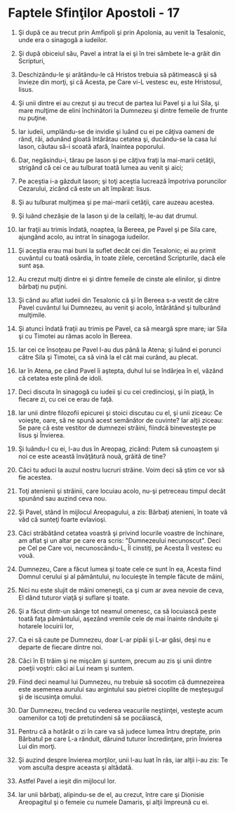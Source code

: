 # Faptele Sfin&#355;ilor Apostoli - 17

1. Şi după ce au trecut prin Amfipoli şi prin Apolonia, au venit la Tesalonic, unde era o sinagogă a iudeilor. 

2. Şi după obiceiul său, Pavel a intrat la ei şi în trei sâmbete le-a grăit din Scripturi, 

3. Deschizându-le şi arătându-le că Hristos trebuia să pătimească şi să învieze din morţi, şi că Acesta, pe Care vi-L vestesc eu, este Hristosul, Iisus. 

4. Şi unii dintre ei au crezut şi au trecut de partea lui Pavel şi a lui Sila, şi mare mulţime de elini închinători la Dumnezeu şi dintre femeile de frunte nu puţine. 

5. Iar iudeii, umplându-se de invidie şi luând cu ei pe câţiva oameni de rând, răi, adunând gloată întărâtau cetatea şi, ducându-se la casa lui Iason, căutau să-i scoată afară, înaintea poporului. 

6. Dar, negăsindu-i, târau pe Iason şi pe câţiva fraţi la mai-marii cetăţii, strigând că cei ce au tulburat toată lumea au venit şi aici; 

7. Pe aceştia i-a găzduit Iason; şi toţi aceştia lucrează împotriva poruncilor Cezarului, zicând că este un alt împărat: Iisus. 

8. Şi au tulburat mulţimea şi pe mai-marii cetăţii, care auzeau acestea. 

9. Şi luând chezăşie de la Iason şi de la ceilalţi, le-au dat drumul. 

10. Iar fraţii au trimis îndată, noaptea, la Bereea, pe Pavel şi pe Sila care, ajungând acolo, au intrat în sinagoga iudeilor. 

11. Şi aceştia erau mai buni la suflet decât cei din Tesalonic; ei au primit cuvântul cu toată osârdia, în toate zilele, cercetând Scripturile, dacă ele sunt aşa. 

12. Au crezut mulţi dintre ei şi dintre femeile de cinste ale elinilor, şi dintre bărbaţi nu puţini. 

13. Şi când au aflat iudeii din Tesalonic că şi în Bereea s-a vestit de către Pavel cuvântul lui Dumnezeu, au venit şi acolo, întărâtând şi tulburând mulţimile. 

14. Şi atunci îndată fraţii au trimis pe Pavel, ca să meargă spre mare; iar Sila şi cu Timotei au rămas acolo în Bereea. 

15. Iar cei ce însoţeau pe Pavel l-au dus până la Atena; şi luând ei porunci către Sila şi Timotei, ca să vină la el cât mai curând, au plecat. 

16. Iar în Atena, pe când Pavel îi aştepta, duhul lui se îndârjea în el, văzând că cetatea este plină de idoli. 

17. Deci discuta în sinagogă cu iudeii şi cu cei credincioşi, şi în piaţă, în fiecare zi, cu cei ce erau de faţă. 

18. Iar unii dintre filozofii epicurei şi stoici discutau cu el, şi unii ziceau: Ce voieşte, oare, să ne spună acest semănător de cuvinte? Iar alţii ziceau: Se pare că este vestitor de dumnezei străini, fiindcă binevesteşte pe Iisus şi Învierea. 

19. Şi luându-l cu ei, l-au dus în Areopag, zicând: Putem să cunoaştem şi noi ce este această învăţătură nouă, grăită de tine? 

20. Căci tu aduci la auzul nostru lucruri străine. Voim deci să ştim ce vor să fie acestea. 

21. Toţi atenienii şi străinii, care locuiau acolo, nu-şi petreceau timpul decât spunând sau auzind ceva nou. 

22. Şi Pavel, stând în mijlocul Areopagului, a zis: Bărbaţi atenieni, în toate vă văd că sunteţi foarte evlavioşi. 

23. Căci străbătând cetatea voastră şi privind locurile voastre de închinare, am aflat şi un altar pe care era scris: "Dumnezeului necunoscut". Deci pe Cel pe Care voi, necunoscându-L, Îl cinstiţi, pe Acesta Îl vestesc eu vouă. 

24. Dumnezeu, Care a făcut lumea şi toate cele ce sunt în ea, Acesta fiind Domnul cerului şi al pământului, nu locuieşte în temple făcute de mâini, 

25. Nici nu este slujit de mâini omeneşti, ca şi cum ar avea nevoie de ceva, El dând tuturor viaţă şi suflare şi toate. 

26. Şi a făcut dintr-un sânge tot neamul omenesc, ca să locuiască peste toată faţa pământului, aşezând vremile cele de mai înainte rânduite şi hotarele locuirii lor, 

27. Ca ei să caute pe Dumnezeu, doar L-ar pipăi şi L-ar găsi, deşi nu e departe de fiecare dintre noi. 

28. Căci în El trăim şi ne mişcăm şi suntem, precum au zis şi unii dintre poeţii voştri: căci ai Lui neam şi suntem. 

29. Fiind deci neamul lui Dumnezeu, nu trebuie să socotim că dumnezeirea este asemenea aurului sau argintului sau pietrei cioplite de meşteşugul şi de iscusinţa omului. 

30. Dar Dumnezeu, trecând cu vederea veacurile neştiinţei, vesteşte acum oamenilor ca toţi de pretutindeni să se pocăiască, 

31. Pentru că a hotărât o zi în care va să judece lumea întru dreptate, prin Bărbatul pe care L-a rânduit, dăruind tuturor încredinţare, prin Învierea Lui din morţi. 

32. Şi auzind despre învierea morţilor, unii l-au luat în râs, iar alţii i-au zis: Te vom asculta despre aceasta şi altădată. 

33. Astfel Pavel a ieşit din mijlocul lor. 

34. Iar unii bărbaţi, alipindu-se de el, au crezut, între care şi Dionisie Areopagitul şi o femeie cu numele Damaris, şi alţii împreună cu ei. 

